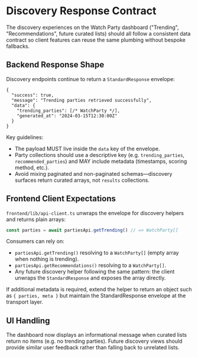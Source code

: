 # Discovery Response Contract

The discovery experiences on the Watch Party dashboard ("Trending", "Recommendations", future curated lists) should all follow a consistent data contract so client features can reuse the same plumbing without bespoke fallbacks.

## Backend Response Shape

Discovery endpoints continue to return a `StandardResponse` envelope:

```jsonc
{
  "success": true,
  "message": "Trending parties retrieved successfully",
  "data": {
    "trending_parties": [/* WatchParty */],
    "generated_at": "2024-03-15T12:30:00Z"
  }
}
```

Key guidelines:

- The payload MUST live inside the `data` key of the envelope.
- Party collections should use a descriptive key (e.g. `trending_parties`, `recommended_parties`) and MAY include metadata (timestamps, scoring method, etc.).
- Avoid mixing paginated and non-paginated schemas—discovery surfaces return curated arrays, not `results` collections.

## Frontend Client Expectations

`frontend/lib/api-client.ts` unwraps the envelope for discovery helpers and returns plain arrays:

```ts
const parties = await partiesApi.getTrending() // => WatchParty[]
```

Consumers can rely on:

- `partiesApi.getTrending()` resolving to a `WatchParty[]` (empty array when nothing is trending).
- `partiesApi.getRecommendations()` resolving to a `WatchParty[]`.
- Any future discovery helper following the same pattern: the client unwraps the `StandardResponse` and exposes the array directly.

If additional metadata is required, extend the helper to return an object such as `{ parties, meta }` but maintain the StandardResponse envelope at the transport layer.

## UI Handling

The dashboard now displays an informational message when curated lists return no items (e.g. no trending parties). Future discovery views should provide similar user feedback rather than falling back to unrelated lists.
